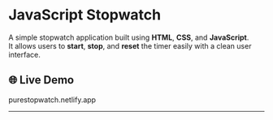 # JavaScript Stopwatch

A simple stopwatch application built using **HTML**, **CSS**, and **JavaScript**.  
It allows users to **start**, **stop**, and **reset** the timer easily with a clean user interface.


## 🌐 Live Demo
purestopwatch.netlify.app

---

